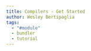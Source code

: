 ```yaml
---
title: Compilers - Get Started
author: Wesley Bertipaglia
tags:
  - "#module"
  - bundler
  - tutorial
---
```

